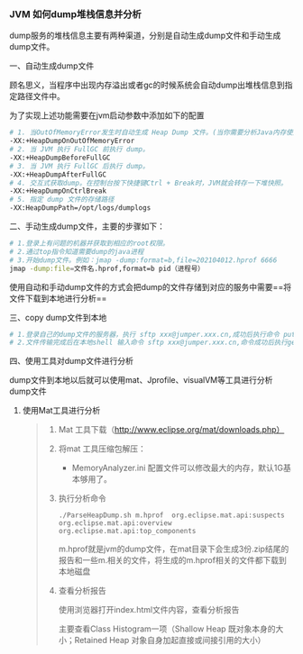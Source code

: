 ### JVM 如何dump堆栈信息并分析

dump服务的堆栈信息主要有两种渠道，分别是自动生成dump文件和手动生成dump文件。

一、自动生成dump文件

顾名思义，当程序中出现内存溢出或者gc的时候系统会自动dump出堆栈信息到指定路径文件中。

为了实现上述功能需要在jvm启动参数中添加如下的配置

```bash
# 1. 当OutOfMemoryError发生时自动生成 Heap Dump 文件。(当你需要分析Java内存使用情况时，往往是在OOM发生时)
-XX:+HeapDumpOnOutOfMemoryError
# 2. 当 JVM 执行 FullGC 前执行 dump。 
-XX:+HeapDumpBeforeFullGC
# 3. 当 JVM 执行 FullGC 后执行 dump。
-XX:+HeapDumpAfterFullGC
# 4. 交互式获取dump。在控制台按下快捷键Ctrl + Break时，JVM就会转存一下堆快照。
-XX:+HeapDumpOnCtrlBreak
# 5. 指定 dump 文件的存储路径
-XX:HeapDumpPath=/opt/logs/dumplogs
```

二、手动生成dump文件，主要的步骤如下：

```bash
# 1.登录上有问题的机器并获取到相应的root权限。
# 2.通过top指令知道需要dump的java进程
# 3.开始dump文件。例如：jmap -dump:format=b,file=202104012.hprof 6666
jmap -dump:file=文件名.hprof,format=b pid（进程号） 
```

使用自动和手动dump文件的方式会把dump的文件存储到对应的服务中需要==将文件下载到本地进行分析==

三、copy dump文件到本地

```bash
# 1.登录自己的dump文件的服务器，执行 sftp xxx@jumper.xxx.cn,成功后执行命令 put 202104012.hprof(dump文件名) 传输文件。
# 2.文件传输完成后在本地shell 输入命令 sftp xxx@jumper.xxx.cn,命令成功后执行get 202104012.hprof(dump文件名) 拉取文件到本地。
```

四、使用工具对dump文件进行分析

dump文件到本地以后就可以使用mat、Jprofile、visualVM等工具进行分析dump文件

1. 使用Mat工具进行分析

   > 1. Mat 工具下载（http://www.eclipse.org/mat/downloads.php）
   >
   > 2. 将mat 工具压缩包解压：
   >
   >    * MemoryAnalyzer.ini 配置文件可以修改最大的内存，默认1G基本够用了。
   >
   > 3. 执行分析命令
   >
   >    `./ParseHeapDump.sh m.hprof  org.eclipse.mat.api:suspects org.eclipse.mat.api:overview org.eclipse.mat.api:top_components`
   >
   >    m.hprof就是jvm的dump文件，在mat目录下会生成3份.zip结尾的报告和一些m.相关的文件，将生成的m.hprof相关的文件都下载到本地磁盘
   >
   > 4. 查看分析报告
   >
   >    使用浏览器打开index.html文件内容，查看分析报告
   >
   >    主要查看Class Histogram一项（Shallow Heap 既对象本身的大小；Retained Heap 对象自身加起直接或间接引用的大小）

